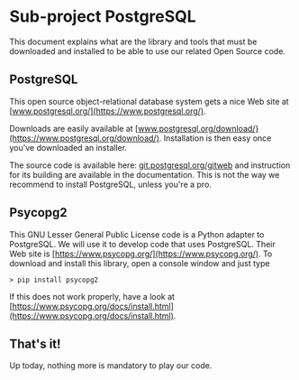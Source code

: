 # Sub-project PostgreSQL

This document explains what are the library and tools that must be downloaded and installed to be able to use our related Open Source code.


## PostgreSQL
This open source object-relational database system gets a nice Web site at [www.postgresql.org/](https://www.postgresql.org/).

Downloads are easily available at [www.postgresql.org/download/}(https://www.postgresql.org/download/). Installation is then easy once you've downloaded an installer.

The source code is available here: [git.postgresql.org/gitweb](https://git.postgresql.org/gitweb/?p=postgresql.git;a=summary) and instruction for its building are available in the documentation. This is not the way we recommend to install PostgreSQL, unless you're a pro.


## Psycopg2
This GNU Lesser General Public License code is a Python adapter to PostgreSQL. We will use it to develop code that uses PostgreSQL.
Their Web site is [https://www.psycopg.org/](https://www.psycopg.org/). To download and install this library, open a console window and just type

    > pip install psycopg2
    
If this does not work properly, have a look at [https://www.psycopg.org/docs/install.html](https://www.psycopg.org/docs/install.html).


## That's it!
Up today, nothing more is mandatory to play our code.
